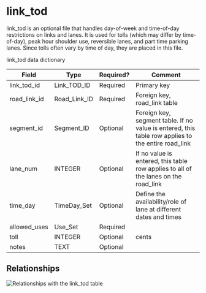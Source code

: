 # link_tod

link_tod is an optional file that handles day-of-week and time-of-day
restrictions on links and lanes. It is used for tolls (which may differ by
time-of-day), peak hour shoulder use, reversible lanes, and part time
parking lanes. Since tolls often vary by time of day, they are placed in
this file.

link_tod data dictionary

| Field                                         | Type           | Required? | Comment                                                                                                        |
| --------------------------------------------- | -------------- | --------- | -------------------------------------------------------------------------------------------------------------- |
| link_tod\_id  | Link_TOD\_ID  | Required  | Primary key                                                                                                    |
| road\_link\_id | Road\_Link\_ID | Required  | Foreign key, road\_link table                                                                                  |
| segment\_id | Segment\_ID | Optional  | Foreign key, segment table. If no value is entered, this table row applies to the entire road\_link |
| lane\_num   | INTEGER        | Optional  | If no value is entered, this table row applies to all of the lanes on the road\_link |
| time_day        | TimeDay\_Set   | Optional  | Define the availability/role of lane at different dates and times                                              |
| allowed\_uses                                 | Use\_Set       | Required  |                                                                                                                |
| toll                                          | INTEGER        | Optional  | cents                                                                                                          |
| notes                                         | TEXT           | Optional  |                                                                                                                |

## Relationships
![Relationships with the link_tod table](https://github.com/zephyr-data-specs/GMNS/raw/master/Images/ER_diagrams/link_tod.png)
